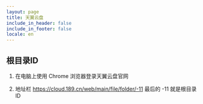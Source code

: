 ```yaml
---
layout: page
title: 天翼云盘
include_in_header: false
include_in_footer: false
locale: en
---
```


## 根目录ID

1. 在电脑上使用 Chrome 浏览器登录天翼云盘官网

2. 地址栏 https://cloud.189.cn/web/main/file/folder/-11 最后的 -11 就是根目录ID

